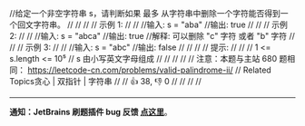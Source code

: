 //给定一个非空字符串 s，请判断如果 最多 从字符串中删除一个字符能否得到一个回文字符串。 
//
// 
//
// 示例 1: 
//
// 
//输入: s = "aba"
//输出: true
// 
//
// 示例 2: 
//
// 
//输入: s = "abca"
//输出: true
//解释: 可以删除 "c" 字符 或者 "b" 字符
// 
//
// 示例 3: 
//
// 
//输入: s = "abc"
//输出: false 
//
// 
//
// 提示: 
//
// 
// 1 <= s.length <= 10⁵ 
// s 由小写英文字母组成 
// 
//
// 
//
// 注意：本题与主站 680 题相同： https://leetcode-cn.com/problems/valid-palindrome-ii/ 
// Related Topics贪心 | 双指针 | 字符串 
//
// 👍 38, 👎 0 
//
//
//
//


<div id="labuladong"><hr>

**通知：JetBrains 刷题插件 bug 反馈 [点这里](https://github.com/labuladong/fucking-algorithm/discussions/939)**。

</div>

